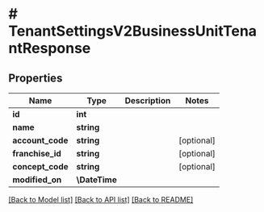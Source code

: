 # # TenantSettingsV2BusinessUnitTenantResponse

## Properties

Name | Type | Description | Notes
------------ | ------------- | ------------- | -------------
**id** | **int** |  |
**name** | **string** |  |
**account_code** | **string** |  | [optional]
**franchise_id** | **string** |  | [optional]
**concept_code** | **string** |  | [optional]
**modified_on** | **\DateTime** |  |

[[Back to Model list]](../../README.md#models) [[Back to API list]](../../README.md#endpoints) [[Back to README]](../../README.md)
